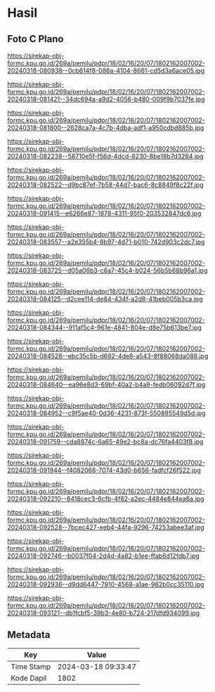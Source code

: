# Hasil

## Foto C Plano

https://sirekap-obj-formc.kpu.go.id/269a/pemilu/pdpr/18/02/16/20/07/1802162007002-20240318-080938--0cb614f8-086a-4104-8661-cd5d3a6ace05.jpg

https://sirekap-obj-formc.kpu.go.id/269a/pemilu/pdpr/18/02/16/20/07/1802162007002-20240318-081421--34dc694a-a9d2-4056-b480-009f9b7037fe.jpg

https://sirekap-obj-formc.kpu.go.id/269a/pemilu/pdpr/18/02/16/20/07/1802162007002-20240318-081800--2628ca7a-4c7b-4dba-adf1-a950cdbd885b.jpg

https://sirekap-obj-formc.kpu.go.id/269a/pemilu/pdpr/18/02/16/20/07/1802162007002-20240318-082238--58710e5f-f56d-4dcd-8230-8be18b7d3284.jpg

https://sirekap-obj-formc.kpu.go.id/269a/pemilu/pdpr/18/02/16/20/07/1802162007002-20240318-082522--d9bc87ef-7b58-44d7-bac6-8c8849f8c22f.jpg

https://sirekap-obj-formc.kpu.go.id/269a/pemilu/pdpr/18/02/16/20/07/1802162007002-20240318-091415--e6266e87-1878-4311-95f0-203532847dc6.jpg

https://sirekap-obj-formc.kpu.go.id/269a/pemilu/pdpr/18/02/16/20/07/1802162007002-20240318-083557--a2e355b4-8b97-4d71-b010-742d903c2dc7.jpg

https://sirekap-obj-formc.kpu.go.id/269a/pemilu/pdpr/18/02/16/20/07/1802162007002-20240318-083725--d05a06b3-c6a7-45c4-b024-56b5b68b96a1.jpg

https://sirekap-obj-formc.kpu.go.id/269a/pemilu/pdpr/18/02/16/20/07/1802162007002-20240318-084125--d2cee114-de84-434f-a2d8-41beb005b3ca.jpg

https://sirekap-obj-formc.kpu.go.id/269a/pemilu/pdpr/18/02/16/20/07/1802162007002-20240318-084344--911af5c4-961e-4841-804e-d8e75b613be7.jpg

https://sirekap-obj-formc.kpu.go.id/269a/pemilu/pdpr/18/02/16/20/07/1802162007002-20240318-084528--ebc35c5b-d692-4de8-a543-8f88068da088.jpg

https://sirekap-obj-formc.kpu.go.id/269a/pemilu/pdpr/18/02/16/20/07/1802162007002-20240318-084640--ea96e8d3-69bf-40a2-b4a9-fedb06092d7f.jpg

https://sirekap-obj-formc.kpu.go.id/269a/pemilu/pdpr/18/02/16/20/07/1802162007002-20240318-084952--c9f5ae40-0d36-4231-873f-550895549d5d.jpg

https://sirekap-obj-formc.kpu.go.id/269a/pemilu/pdpr/18/02/16/20/07/1802162007002-20240318-091759--cda8874c-6a65-49e2-bc8a-dc76fa4403f8.jpg

https://sirekap-obj-formc.kpu.go.id/269a/pemilu/pdpr/18/02/16/20/07/1802162007002-20240318-091944--f4082066-7074-43d0-b656-fadfcf26f522.jpg

https://sirekap-obj-formc.kpu.go.id/269a/pemilu/pdpr/18/02/16/20/07/1802162007002-20240318-092210--8418cec3-6cfb-4f82-a2ec-4484e844ea6a.jpg

https://sirekap-obj-formc.kpu.go.id/269a/pemilu/pdpr/18/02/16/20/07/1802162007002-20240318-092528--7bcec427-eeb4-44fa-9296-74253abee3af.jpg

https://sirekap-obj-formc.kpu.go.id/269a/pemilu/pdpr/18/02/16/20/07/1802162007002-20240318-092746--b0037f04-2d4d-4a82-b1ee-ffab6d12fdb7.jpg

https://sirekap-obj-formc.kpu.go.id/269a/pemilu/pdpr/18/02/16/20/07/1802162007002-20240318-092936--d9dd6447-7910-4568-a1ae-962b0cc35110.jpg

https://sirekap-obj-formc.kpu.go.id/269a/pemilu/pdpr/18/02/16/20/07/1802162007002-20240318-093121--db1fcbf5-39b3-4e80-b724-217dfd934099.jpg


## Metadata

| Key        | Value               |
| ---------- | ------------------- |
| Time Stamp | 2024-03-18 09:33:47 |
| Kode Dapil | 1802                |



